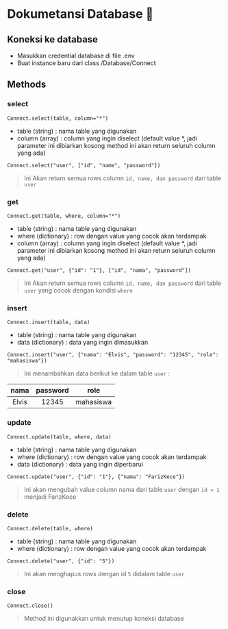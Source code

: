 # Dokumetansi Database 🤙

## Koneksi ke database

- Masukkan credential database di file .env
- Buat instance baru dari class /Database/Connect

## Methods

### select

`Connect.select(table, column="*")`

- table (string) : nama table yang digunakan
- column (array) : column yang ingin diselect (default value \*, jadi parameter ini dibiarkan kosong method ini akan return seluruh column yang ada)

```
Connect.select("user", ["id", "name", "password"])
```

> Ini Akan return semua rows column `id, name, dan password` dari table `user`

### get

`Connect.get(table, where, column="*")`

- table (string) : nama table yang digunakan
- where (dictionary) : row dengan value yang cocok akan terdampak
- column (array) : column yang ingin diselect (default value \*, jadi parameter ini dibiarkan kosong method ini akan return seluruh column yang ada)

```
Connect.get("user", {"id": "1"}, ["id", "nama", "password"])
```

> Ini Akan return semua rows column `id, name, dan password` dari table `user` yang cocok dengan kondisi `where`

### insert

`Connect.insert(table, data)`

- table (string) : nama table yang digunakan
- data (dictionary) : data yang ingin dimasukkan

```
Connect.insert("user", {"nama": "Elvis", "password": "12345", "role": "mahasiswa"})
```

> Ini menambahkan data berikut ke dalam table `user` :

| nama  | password |   role    |
| :---: | :------: | :-------: |
| Elvis |  12345   | mahasiswa |

### update

`Connect.update(table, where, data)`

- table (string) : nama table yang digunakan
- where (dictionary) : row dengan value yang cocok akan terdampak
- data (dictionary) : data yang ingin diperbarui

```
Connect.update("user", {"id": "1"}, {"nama": "FarizKece"})
```

> Ini akan mengubah value column nama dari table `user` dengan `id = 1` menjadi FarizKece

### delete

`Connect.delete(table, where)`

- table (string) : nama table yang digunakan
- where (dictionary) : row dengan value yang cocok akan terdampak

```
Connect.delete("user", {"id": "5"})
```

> Ini akan menghapus rows dengan id `5` didalam table `user`

### close

`Connect.close()`

> Method ini digunakkan untuk menutup koneksi database

